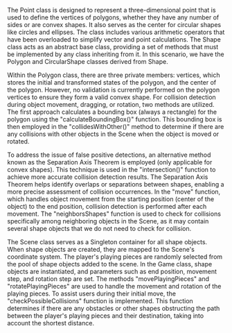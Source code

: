 The Point class is designed to represent a three-dimensional point that is used to define the
vertices of polygons, whether they have any number of sides or are convex shapes. It also serves
as the center for circular shapes like circles and ellipses. The class includes various arithmetic
operators that have been overloaded to simplify vector and point calculations.
The Shape class acts as an abstract base class, providing a set of methods that must be
implemented by any class inheriting from it. In this scenario, we have the Polygon and
CircularShape classes derived from Shape.

Within the Polygon class, there are three private members: vertices, which stores the initial and
transformed states of the polygon, and the center of the polygon. However, no validation is
currently performed on the polygon vertices to ensure they form a valid convex shape.
For collision detection during object movement, dragging, or rotation, two methods are utilized.
The first approach calculates a bounding box (always a rectangle) for the polygon using the
"calculateBoundingBox()" function. This bounding box is then employed in the
"collidesWithOther()" method to determine if there are any collisions with other objects in the
Scene when the object is moved or rotated.

To address the issue of false positive detections, an alternative method known as the Separation
Axis Theorem is employed (only applicable for convex shapes). This technique is used in the
"intersection()" function to achieve more accurate collision detection results. The Separation
Axis Theorem helps identify overlaps or separations between shapes, enabling a more precise
assessment of collision occurrences.
In the "move" function, which handles object movement from the starting position (center of the
object) to the end position, collision detection is performed after each movement. The
"neighborsShapes" function is used to check for collisions specifically among neighboring
objects in the Scene, as it may contain several shape objects that we do not need to check for
collision.

The Scene class serves as a Singleton container for all shape objects. When shape objects are
created, they are mapped to the Scene's coordinate system. The player's playing pieces are
randomly selected from the pool of shape objects added to the scene.
In the Game class, shape objects are instantiated, and parameters such as end position,
movement step, and rotation step are set. The methods "movePlayingPieces" and
"rotatePlayingPieces" are used to handle the movement and rotation of the playing pieces.
To assist users during their initial move, the "checkPossibleCollisions" function is implemented.
This function determines if there are any obstacles or other shapes obstructing the path
between the player's playing pieces and their destination, taking into account the shortest
distance.

